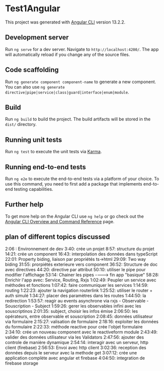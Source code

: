 # Test1Angular

This project was generated with [Angular CLI](https://github.com/angular/angular-cli) version 13.2.2.

## Development server

Run `ng serve` for a dev server. Navigate to `http://localhost:4200/`. The app will automatically reload if you change any of the source files.

## Code scaffolding

Run `ng generate component component-name` to generate a new component. You can also use `ng generate directive|pipe|service|class|guard|interface|enum|module`.

## Build

Run `ng build` to build the project. The build artifacts will be stored in the `dist/` directory.

## Running unit tests

Run `ng test` to execute the unit tests via [Karma](https://karma-runner.github.io).

## Running end-to-end tests

Run `ng e2e` to execute the end-to-end tests via a platform of your choice. To use this command, you need to first add a package that implements end-to-end testing capabilities.

## Further help

To get more help on the Angular CLI use `ng help` or go check out the [Angular CLI Overview and Command Reference](https://angular.io/cli) page.

## plan of different topics discussed
2:06 : Environnement de dev 
3:40: crée un projet
8:57: structure du projet
14:21: crée un component 
16:43: interpolation des données dans typeScript
22:01: Property biding, liaison par propriétés ts->html
29:09: Two way biding
31:55: prorpiétés exterieure vers component
36:52: Structure de doc avec directives
44:20: directive par attribut
50:10: utiliser le pipe pour modifier l'affichage
53:14: Chainer les pipes
----> fin app "basique" 
58:28: Enrichir l'app avec: Service, Routing, Rxjs
1:02:49: Peupler un service avec méthodes et fonctions
1:07:42: faire communiquer les services
1:14:59: routing
1:22:23: ajouter la navigation routerlink
1:25:52: utiliser le router + auth simulé
1:34:27: placer des paramètres dans les routes
1:44:50: la redirection
1:53:57: reagir au events asynchrone via rxjs
	 - Observable
	 - Souscription
	 - Subject
1:59:26: gerer les observables infini avec les souscriptinos
2:01:35: subject, choisir les infos émise
2:06:50: les opérateurs, entre observable et souscription
2:08:45: données utilisateur via formulaire
2:15:27: valisation de formulaire
2:18:16: exploiter les données du formulaire
2:22:33: méthode reactive pour crée l'objet formulaire
2:34:10: crée un nouveau component avec le reactiveform module
2:43:49: valider des données utilisateur via les Validators
2:47:56: ajouter des controle de manière dynamique
2:54:14: interagir avec un serveur, http client (firebase)
2:56:53: Envoi avec http client
3:02:36: reception des données depuis le serveur avec la methode get
3:07:12: crée une application complète avec angular et firebase
4:04:50: integration de firebase storage